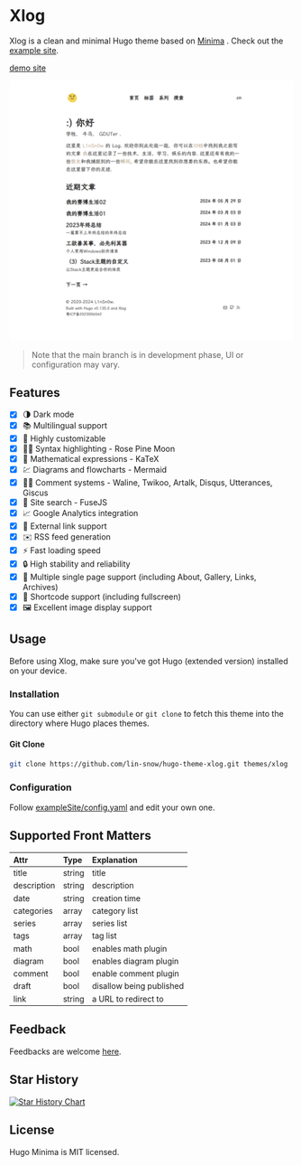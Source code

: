 # Xlog

Xlog is a clean and minimal Hugo theme based on [Minima](https://mivinci.github.io/hugo-theme-minima) . Check out the [example site](https://le0.me/hugo-theme-minima/).

[demo site](https://log.linsnow.cn)

![screenshot](./images/tn.png)

> Note that the main branch is in development phase, UI or configuration may vary.


## Features

- [x] 🌗 Dark mode
- [x] 📚 Multilingual support
- [x] 🎨 Highly customizable
- [x] 🏳️‍🌈 Syntax highlighting - Rose Pine Moon
- [x] 🔢 Mathematical expressions - KaTeX
- [x] 💹 Diagrams and flowcharts - Mermaid
- [x] 🧑‍💻 Comment systems - Waline, Twikoo, Artalk, Disqus, Utterances, Giscus
- [x] 🔎 Site search - FuseJS
- [x] 📈 Google Analytics integration
- [x] 🔗 External link support
- [x] ✉️ RSS feed generation
- [x] ⚡️ Fast loading speed
- [x] 🔒 High stability and reliability
- [x] 📄 Multiple single page support (including About, Gallery, Links, Archives)
- [x] 📜 Shortcode support (including fullscreen)
- [x] 🖼️ Excellent image display support

## Usage

Before using Xlog, make sure you've got Hugo (extended version) installed on your device.

### Installation

You can use either `git submodule` or `git clone` to fetch this theme into the directory where Hugo places themes.

#### Git Clone

```bash
git clone https://github.com/lin-snow/hugo-theme-xlog.git themes/xlog
```


### Configuration

Follow [exampleSite/config.yaml](https://github.com/lin-snow/hugo-theme-xlog/blob/main/exampleSite/config.yaml) and edit your own one.

## Supported Front Matters

| Attr       | Type   | Explanation |
|:----------- |:------ |:------------|
| title       | string | title |
| description | string | description |
| date        | string | creation time |
| categories  | array<string>  | category list |
| series      | array<string>  | series list |
| tags        | array<string>  | tag list |
| math        | bool   | enables math plugin |
| diagram     | bool   | enables diagram plugin |
| comment     | bool   | enable comment plugin |
| draft       | bool   | disallow being published |
| link        | string | a URL to redirect to |

## Feedback

Feedbacks are welcome [here](https://github.com/lin-snow/hugo-theme-xlog/issues).

## Star History

[![Star History Chart](https://api.star-history.com/svg?repos=lin-snow/hugo-theme-xlog&type=Date)](https://star-history.com/#star-history/star-history&Date)

## License

Hugo Minima is MIT licensed.
